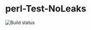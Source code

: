 # perl-Test-NoLeaks

![Build status](https://api.travis-ci.org/binary-com/perl-Test-NoLeaks.png "Build status")

